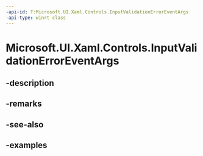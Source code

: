 ```yaml
---
-api-id: T:Microsoft.UI.Xaml.Controls.InputValidationErrorEventArgs
-api-type: winrt class
---
```


# Microsoft.UI.Xaml.Controls.InputValidationErrorEventArgs

<!--
public sealed class InputValidationErrorEventArgs
-->


## -description

## -remarks

## -see-also

## -examples


